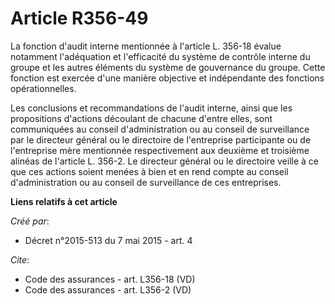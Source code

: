 # Article R356-49

La fonction d'audit interne mentionnée à l'article L. 356-18 évalue notamment l'adéquation et l'efficacité du système de
contrôle interne du groupe et les autres éléments du système de gouvernance du groupe. Cette fonction est exercée d'une
manière objective et indépendante des fonctions opérationnelles. 

Les conclusions et recommandations de l'audit interne, ainsi que les propositions d'actions découlant de chacune d'entre
elles, sont communiquées au conseil d'administration ou au conseil de surveillance par le directeur général ou le directoire
de l'entreprise participante ou de l'entreprise mère mentionnée respectivement aux deuxième et troisième alinéas de l'article
L. 356-2. Le directeur général ou le directoire veille à ce que ces actions soient menées à bien et en rend compte au conseil
d'administration ou au conseil de surveillance de ces entreprises.

**Liens relatifs à cet article**

_Créé par_:

  - Décret n°2015-513 du 7 mai 2015 - art. 4

_Cite_:

  - Code des assurances - art. L356-18 (VD)
  - Code des assurances - art. L356-2 (VD)
